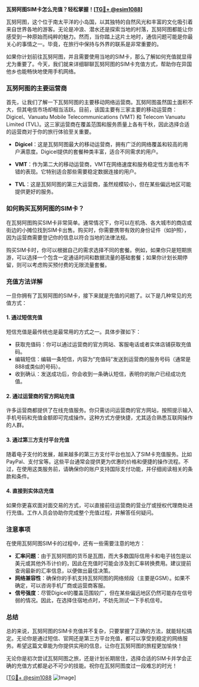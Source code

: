 **瓦努阿图SIM卡怎么充值？轻松掌握！[[TG💪+ @esim1088](https://t.me/s/esim1088)]**

瓦努阿图，这个位于南太平洋的小岛国，以其独特的自然风光和丰富的文化吸引着来自世界各地的游客。无论是冲浪、潜水还是探索当地的村落，瓦努阿图都能让你感受到一种原始而纯粹的魅力。然而，当你踏上这片土地时，通信问题可能是你最关心的事情之一。毕竟，在旅行中保持与外界的联系是非常重要的。

如果你计划前往瓦努阿图，并且需要使用当地的SIM卡，那么了解如何充值就显得尤为重要了。今天，我们就来详细聊聊瓦努阿图的SIM卡充值方式，帮助你在异国他乡也能畅快地使用手机网络。

### 瓦努阿图的主要运营商

首先，让我们了解一下瓦努阿图的主要移动网络运营商。瓦努阿图虽然国土面积不大，但其电信市场却相当活跃。目前，该国主要有三家主要的移动运营商：Digicel、Vanuatu Mobile Telecommunications (VMT) 和 Telecom Vanuatu Limited (TVL)。这三家运营商在覆盖范围和服务质量上各有千秋，因此选择合适的运营商对于你的旅行体验至关重要。

- **Digicel**：这是瓦努阿图最大的移动运营商，拥有广泛的网络覆盖和较高的用户满意度。Digicel提供的套餐种类丰富，适合不同需求的用户。
  
- **VMT**：作为第二大的移动运营商，VMT在网络速度和服务稳定性方面也有不错的表现。它特别适合那些需要稳定数据连接的用户。

- **TVL**：这是瓦努阿图的第三大运营商，虽然规模较小，但在某些偏远地区可能提供更好的服务。

### 如何购买瓦努阿图的SIM卡？

在瓦努阿图购买SIM卡非常简单。通常情况下，你可以在机场、各大城市的商店或街边的小摊位找到SIM卡出售。购买时，你需要携带有效的身份证件（如护照），因为运营商需要登记你的信息以符合当地的法律法规。

购买SIM卡时，你可以根据自己的需求选择不同的套餐。例如，如果你只是短期旅游，可以选择一个包含一定通话时间和数据流量的基础套餐；如果你计划长期停留，则可以考虑购买预付费的无限流量套餐。

### 充值方法详解

一旦你拥有了瓦努阿图的SIM卡，接下来就是充值的问题了。以下是几种常见的充值方式：

#### 1. **通过短信充值**

短信充值是最传统也是最常用的方式之一。具体步骤如下：
- 获取充值码：你可以通过运营商的官方网站、客服电话或者实体店铺获取充值码。
- 编辑短信：编辑一条短信，内容为“充值码”发送到运营商的服务号码（通常是888或类似的号码）。
- 收到确认：发送成功后，你会收到一条确认短信，表明你的账户已经成功充值。

#### 2. **通过运营商的官方网站充值**

许多运营商都提供了在线充值服务。你只需访问运营商的官方网站，按照提示输入手机号码和充值金额即可完成操作。这种方式方便快捷，尤其适合熟悉互联网操作的人群。

#### 3. **通过第三方支付平台充值**

随着电子支付的发展，越来越多的第三方支付平台也加入了SIM卡充值服务。比如PayPal、支付宝等。这些平台通常会提供更为优惠的价格和便捷的操作流程。不过，在使用这类服务前，请确保你的账户支持国际支付功能，并仔细阅读相关的条款和条件。

#### 4. **直接到实体店充值**

如果你更喜欢面对面交易的方式，可以直接前往运营商的营业厅或授权代理商处进行充值。工作人员会协助你完成整个充值过程，并解答任何疑问。

### 注意事项

在使用瓦努阿图SIM卡的过程中，还有一些需要注意的地方：
- **汇率问题**：由于瓦努阿图的货币是瓦图，而大多数国际信用卡和电子钱包是以美元或其他外币计价的，因此在充值时可能会涉及到汇率转换费用。建议提前查询最新的汇率信息，以便做出最佳决策。
- **网络兼容性**：确保你的手机支持瓦努阿图的网络频段（主要是GSM）。如果不确定，可以咨询手机厂商或运营商客服。
- **信号强度**：尽管Digicel的覆盖范围较广，但在某些偏远地区仍然可能存在信号弱的情况。因此，在选择住宿地点时，不妨先测试一下手机信号。

### 总结

总的来说，瓦努阿图的SIM卡充值并不复杂，只要掌握了正确的方法，就能轻松搞定。无论你是通过短信、官网还是第三方平台充值，都可以享受到稳定的网络服务。希望这篇文章能为你提供实用的信息，让你在瓦努阿图的旅程更加愉快！

无论你是初次尝试瓦努阿图之旅，还是计划长期居住，选择合适的SIM卡并学会正确的充值方式都是必不可少的技能。祝你在瓦努阿图度过一段难忘的时光！

[[TG💪+ @esim1088](https://t.me/s/esim1088) ![Image](https://i.postimg.cc/4NQfJmqS/Snipaste-2025-05-13-00-14-12.png)]